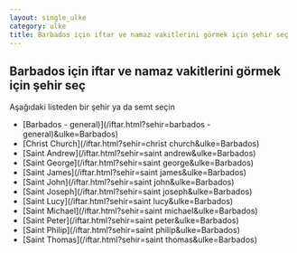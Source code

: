 ```yaml
---
layout: single_ulke
category: ulke
title: Barbados için iftar ve namaz vakitlerini görmek için şehir seç
---
```



## Barbados için iftar ve namaz vakitlerini görmek için şehir seç

Aşağıdaki listeden bir şehir ya da semt seçin


* [Barbados - general)](/iftar.html?sehir=barbados - general)&ulke=Barbados)
* [Christ Church](/iftar.html?sehir=christ church&ulke=Barbados)
* [Saint Andrew](/iftar.html?sehir=saint andrew&ulke=Barbados)
* [Saint George](/iftar.html?sehir=saint george&ulke=Barbados)
* [Saint James](/iftar.html?sehir=saint james&ulke=Barbados)
* [Saint John](/iftar.html?sehir=saint john&ulke=Barbados)
* [Saint Joseph](/iftar.html?sehir=saint joseph&ulke=Barbados)
* [Saint Lucy](/iftar.html?sehir=saint lucy&ulke=Barbados)
* [Saint Michael](/iftar.html?sehir=saint michael&ulke=Barbados)
* [Saint Peter](/iftar.html?sehir=saint peter&ulke=Barbados)
* [Saint Philip](/iftar.html?sehir=saint philip&ulke=Barbados)
* [Saint Thomas](/iftar.html?sehir=saint thomas&ulke=Barbados)
